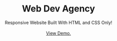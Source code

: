 <div align="center">

<h1 align="center">Web Dev Agency</h1>
<p align="center">
Responsive Website Built With HTML and CSS Only!

<br/>
<br/>
<a href="https://web-dev-ashy.vercel.app/">View Demo.</a>  


</p>
</div>

